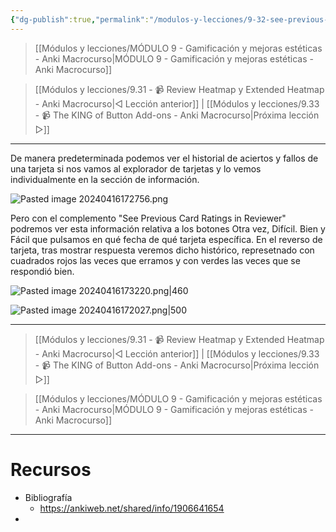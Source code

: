 ```yaml
---
{"dg-publish":true,"permalink":"/modulos-y-lecciones/9-32-see-previous-card-ratings-in-reviewer-anki-macrocurso/","noteIcon":"","updated":"2024-05-15T22:20:33.588+02:00"}
---
```



> [[Módulos y lecciones/MÓDULO 9 - Gamificación y mejoras estéticas - Anki Macrocurso\|MÓDULO 9 - Gamificación y mejoras estéticas - Anki Macrocurso]]

> [[Módulos y lecciones/9.31 - 📹 Review Heatmap y Extended Heatmap - Anki Macrocurso\|◁ Lección anterior]] | [[Módulos y lecciones/9.33 - 📹 The KING of Button Add-ons - Anki Macrocurso\|Próxima lección ▷]]

---

De manera predeterminada podemos ver el historial de aciertos y fallos de una tarjeta si nos vamos al explorador de tarjetas y lo vemos individualmente en la sección de información.

![Pasted image 20240416172756.png](/img/user/ANEXOS/Pasted%20image%2020240416172756.png)

Pero con el complemento "See Previous Card Ratings in Reviewer"  podremos ver esta información relativa a los botones Otra vez, Difícil. Bien y Fácil que pulsamos en qué fecha de qué tarjeta específica. En el reverso de tarjeta, tras mostrar respuesta veremos dicho histórico, represetnado con cuadrados rojos las veces que erramos y con verdes las veces que se respondió bien.

![Pasted image 20240416173220.png|460](/img/user/ANEXOS/Pasted%20image%2020240416173220.png)


![Pasted image 20240416172027.png|500](/img/user/ANEXOS/Pasted%20image%2020240416172027.png)

---

> [[Módulos y lecciones/9.31 - 📹 Review Heatmap y Extended Heatmap - Anki Macrocurso\|◁ Lección anterior]] | [[Módulos y lecciones/9.33 - 📹 The KING of Button Add-ons - Anki Macrocurso\|Próxima lección ▷]]

> [[Módulos y lecciones/MÓDULO 9 - Gamificación y mejoras estéticas - Anki Macrocurso\|MÓDULO 9 - Gamificación y mejoras estéticas - Anki Macrocurso]]

---

# Recursos
- Bibliografía
	- https://ankiweb.net/shared/info/1906641654
- 